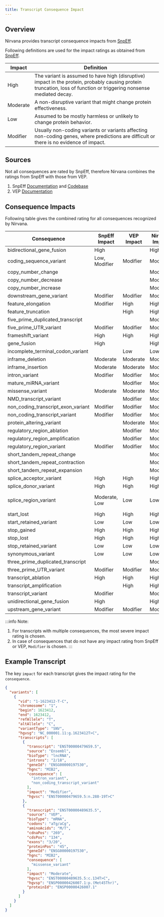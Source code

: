 ```yaml
---
title: Transcript Consequence Impact
---
```


## Overview

Nirvana provides transcript consequence impacts from [SnpEff](https://pcingola.github.io/SnpEff).

Following definitions are used for the impact ratings as obtained from [SnpEff](https://github.com/pcingola/SnpEff/blob/master/src/docs/se_inputoutput.md#impact-prediction).

| Impact   | Definition                                                                                                                                                           |
|----------|----------------------------------------------------------------------------------------------------------------------------------------------------------------------|
| High     | The variant is assumed to have high (disruptive) impact in the protein, probably causing protein truncation, loss of function or triggering nonsense mediated decay. |
| Moderate | A non-disruptive variant that might change protein effectiveness.                                                                                                    |
| Low      | Assumed to be mostly harmless or unlikely to change protein behavior.                                                                                                |
| Modifier | Usually non-coding variants or variants affecting non-coding genes, where predictions are difficult or there is no evidence of impact.                               |

## Sources
Not all consequences are rated by SnpEff, therefore Nirvana combines the ratings from SnpEff with those from VEP.
1. SnpEff [Documentation](https://pcingola.github.io/SnpEff/se_inputoutput/) and [Codebase](https://github.com/pcingola/SnpEff/blob/001b947893b616e3af082e6c565e253eef59db98/src/main/java/org/snpeff/snpEffect/EffectType.java#L54)
2. VEP [Documentation](https://useast.ensembl.org/info/genome/variation/prediction/predicted_data.html)

## Consequence Impacts
Following table gives the combined rating for all consequences recognized by Nirvana.


| Consequence                        | SnpEff Impact | VEP Impact | Nirvana Impact | Comment                               | 
|------------------------------------|---------------|------------|----------------|---------------------------------------|
| bidirectional_gene_fusion          | High          |            | High           | SnpEff                                |
| coding_sequence_variant            | Low, Modifier | Modifier   | Modifier       | Based on CDS                          |
| copy_number_change                 |               |            | Modifier       |                                       |
| copy_number_decrease               |               |            | Modifier       |                                       |
| copy_number_increase               |               |            | Modifier       |                                       |
| downstream_gene_variant            | Modifier      | Modifier   | Modifier       | SnpEff + VEP                          |
| feature_elongation                 | Modifier      | High       | High           | VEP                                   |
| feature_truncation                 |               | High       | High           | VEP                                   |
| five_prime_duplicated_transcript   |               |            | Modifier       |                                       |
| five_prime_UTR_variant             | Modifier      | Modifier   | Modifier       | SnpEff + VEP                          |
| frameshift_variant                 | High          | High       | High           | SnpEff + VEP                          |
| gene_fusion                        | High          |            | High           | SnpEff                                |
| incomplete_terminal_codon_variant  |               | Low        | Low            | VEP                                   |
| inframe_deletion                   | Moderate      | Moderate   | Moderate       | SnpEff + VEP                          |
| inframe_insertion                  | Moderate      | Moderate   | Moderate       | SnpEff + VEP                          |
| intron_variant                     | Modifier      | Modifier   | Modifier       | SnpEff + VEP                          |
| mature_miRNA_variant               |               | Modifier   | Modifier       | VEP                                   |
| missense_variant                   | Moderate      | Moderate   | Moderate       | SnpEff + VEP                          |
| NMD_transcript_variant             |               | Modifier   | Modifier       | VEP                                   |
| non_coding_transcript_exon_variant | Modifier      | Modifier   | Modifier       | SnpEff + VEP                          |
| non_coding_transcript_variant      | Modifier      | Modifier   | Modifier       | SnpEff + VEP                          |
| protein_altering_variant           |               | Moderate   | Moderate       | VEP                                   |
| regulatory_region_ablation         |               | Modifier   | Modifier       | VEP                                   |
| regulatory_region_amplification    |               | Modifier   | Modifier       | VEP                                   |
| regulatory_region_variant          | Modifier      | Modifier   | Modifier       | SnpEff + VEP                          |
| short_tandem_repeat_change         |               |            | Modifier       |                                       |
| short_tandem_repeat_contraction    |               |            | Modifier       |                                       |
| short_tandem_repeat_expansion      |               |            | Modifier       |                                       |
| splice_acceptor_variant            | High          | High       | High           | SnpEff + VEP                          |
| splice_donor_variant               | High          | High       | High           | SnpEff + VEP                          |
| splice_region_variant              | Moderate, Low | Low        | Low            | Based on SPLICE_SITE_REGION in snpeff |
| start_lost                         | High          | High       | High           | SnpEff + VEP                          |
| start_retained_variant             | Low           | Low        | Low            | SnpEff + VEP                          |
| stop_gained                        | High          | High       | High           | SnpEff + VEP                          |
| stop_lost                          | High          | High       | High           | SnpEff + VEP                          |
| stop_retained_variant              | Low           | Low        | Low            | SnpEff + VEP                          |
| synonymous_variant                 | Low           | Low        | Low            | SnpEff + VEP                          |
| three_prime_duplicated_transcript  |               |            | Modifier       |                                       |
| three_prime_UTR_variant            | Modifier      | Modifier   | Modifier       | SnpEff + VEP                          |
| transcript_ablation                | High          | High       | High           | SnpEff + VEP                          |
| transcript_amplification           |               | High       | High           | VEP                                   |
| transcript_variant                 | Modifier      |            | Modifier       | SnpEff                                |
| unidirectional_gene_fusion         | High          |            | High           | SnpEff                                |
| upstream_gene_variant              | Modifier      | Modifier   | Modifier       | SnpEff + VEP                          |


:::info Note: 
1. For transcripts with multiple consequences, the most severe impact rating is chosen.
2. In case of consequences that do not have any impact rating from SnpEff or VEP, `Modifier` is chosen.
:::

## Example Transcript
The key `impact` for each transcript gives the impact rating for the `consequence`.

```json
{
  "variants": [
    {
      "vid": "1-1623412-T-C",
      "chromosome": "1",
      "begin": 1623412,
      "end": 1623412,
      "refAllele": "T",
      "altAllele": "C",
      "variantType": "SNV",
      "hgvsg": "NC_000001.11:g.1623412T>C",
      "transcripts": [
        {
          "transcript": "ENST00000479659.5",
          "source": "Ensembl",
          "bioType": "lncRNA",
          "introns": "2/18",
          "geneId": "ENSG00000197530",
          "hgnc": "MIB2",
          "consequence": [
            "intron_variant",
            "non_coding_transcript_variant"
          ],
          "impact": "Modifier",
          "hgvsc": "ENST00000479659.5:n.288-19T>C"
        },
        {
          "transcript": "ENST00000489635.5",
          "source": "VEP",
          "bioType": "mRNA",
          "codons": "aTg/aCg",
          "aminoAcids": "M/T",
          "cdnaPos": "269",
          "cdsPos": "134",
          "exons": "3/20",
          "proteinPos": "45",
          "geneId": "ENSG00000197530",
          "hgnc": "MIB2",
          "consequence": [
            "missense_variant"
          ],
          "impact": "Moderate",
          "hgvsc": "ENST00000489635.5:c.134T>C",
          "hgvsp": "ENSP00000426007.1:p.(Met45Thr)",
          "proteinId": "ENSP00000426007.1"
        }
      ]
    }
  ]
}
```